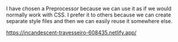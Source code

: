 I have chosen a Preprocessor because we can use it as if we would normally work with CSS. 
I prefer it to others because we can create separate style files and then we can easily reuse it somewhere else.

https://incandescent-travesseiro-608435.netlify.app/
